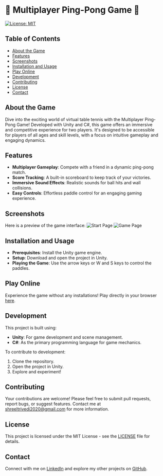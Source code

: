 # 🏓 Multiplayer Ping-Pong Game 🏓

[![License: MIT](https://img.shields.io/badge/License-MIT-blue.svg)](LICENSE)

## Table of Contents
- [About the Game](#about-the-game)
- [Features](#features)
- [Screenshots](#screenshots)
- [Installation and Usage](#installation-and-usage)
- [Play Online](#play-online)
- [Development](#development)
- [Contributing](#contributing)
- [License](#license)
- [Contact](#contact)

## About the Game

Dive into the exciting world of virtual table tennis with the Multiplayer Ping-Pong Game! Developed with Unity and C#, this game offers an immersive and competitive experience for two players. It's designed to be accessible for players of all ages and skill levels, with a focus on intuitive gameplay and engaging dynamics.

## Features

- **Multiplayer Gameplay**: Compete with a friend in a dynamic ping-pong match.
- **Score Tracking**: A built-in scoreboard to keep track of your victories.
- **Immersive Sound Effects**: Realistic sounds for ball hits and wall collisions.
- **Easy Controls**: Effortless paddle control for an engaging gaming experience.

## Screenshots

Here is a preview of the game interface:
![Start Page](https://user-images.githubusercontent.com/79741191/236845238-223a7e13-c09c-4f49-bc74-9b36578f7227.png)
![Game Page](https://user-images.githubusercontent.com/79741191/236845606-581223c2-caef-4c74-bdf4-c28428165c31.png)


## Installation and Usage

- **Prerequisites**: Install the Unity game engine.
- **Setup**: Download and open the project in Unity.
- **Playing the Game**: Use the arrow keys or W and S keys to control the paddles.

## Play Online

Experience the game without any installations! Play directly in your browser [here](https://play.unity.com/mg/other/webgl-builds-342859).

## Development

This project is built using:
- **Unity**: For game development and scene management.
- **C#**: As the primary programming language for game mechanics.

To contribute to development:
1. Clone the repository.
2. Open the project in Unity.
3. Explore and experiment!

## Contributing

Your contributions are welcome! Please feel free to submit pull requests, report bugs, or suggest features. Contact me at [shreeltrivedi2020@gmail.com](mailto:shreeltrivedi2020@gmail.com) for more information.

## License

This project is licensed under the MIT License - see the [LICENSE](LICENSE) file for details.

## Contact

Connect with me on [LinkedIn](https://www.linkedin.com/in/shreel-trivedi/) and explore my other projects on [GitHub](https://github.com/shreeltrivedi2020).

